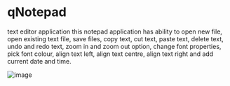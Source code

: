 # qNotepad
text editor application
this notepad application has ability to open new file, open existing text file, save files, copy text, cut text, paste text, delete text, undo and redo text, zoom in and zoom out option, change font properties, pick font colour, align text left, align text centre, align text right and add current date and time. 

![image](https://user-images.githubusercontent.com/56529733/150103713-7f438a55-0f19-447d-b028-78d7404a68fc.png)
